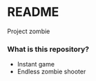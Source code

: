 # README #

Project zombie

### What is this repository? ###

* Instant game
* Endless zombie shooter
